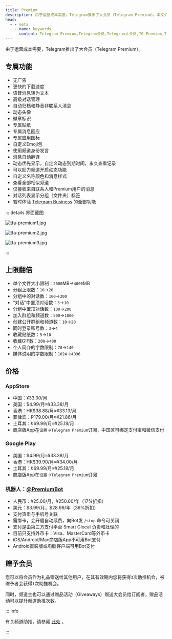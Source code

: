 ```yaml
---
title: Premium
description: 由于运营成本需要，Telegram推出了大会员（Telegram Premium）。本文介绍了Telegram大会员的专属功能，以及Telegram大会员开通方法和价格。
head:
  - - meta
    - name: keywords
      content: Telegram Premium,Telegram会员,Telegram大会员,TG Premium,TG会员,TG大会员,电报Premium,电报会员,电报大会员
---
```


由于运营成本需要，Telegram推出了大会员（Telegram Premium）。

## 专属功能

- 无广告
- 更快的下载速度
- 语音消息转为文本
- 高级对话管理
- 自动归档和静音非联系人消息
- 动态头像
- 徽章标识
- 专属贴纸
- 专属消息回应
- 专属应用图标
- 自定义Emoji包
- 使用频道身份发言
- 消息自动翻译
- 动态优先显示，自定义动态到期时间，永久查看记录
- 可以助力频道开启动态功能
- 自定义名称颜色和消息样式
- 查看全部相似频道
- 仅接收来自联系人和Premium用户的消息
- 对话列表显示分组（文件夹）标签
- 暂时体验 [Telegram Business](./business.html) 的全部功能

::: details 界面截图

![tfa-premium1.jpg](https://cdn.jsdelivr.net/gh/tgwiki//images/tfa/premium1.jpg)

![tfa-premium2.jpg](https://cdn.jsdelivr.net/gh/tgwiki//images/tfa/premium2.jpg)

![tfa-premium3.jpg](https://cdn.jsdelivr.net/gh/tgwiki//images/tfa/premium3.jpg)

:::

## 上限翻倍

- 单个文件大小限制：`2000`MB->`4000`MB
- 分组上限数：`10`->`20`
- 分组中的对话数：`100`->`200`
- "对话"中置顶对话数：`5`->`10`
- 分组中置顶对话数：`100`->`200`
- 加入群组和频道数：`500`->`1000`
- 创建公开群组和频道数：`10`->`20`
- 同时登录账号数：`3`->`4`
- 收藏贴纸数：`5`->`10`
- 收藏GIF数：`200`->`400`
- 个人简介的字数限制：`70`->`140`
- 媒体说明的字数限制：`1024`->`4096`

## 价格

### AppStore

- 中国：¥33.00/月
- 美国：$4.99/月≈¥33.38/月
- 香港：HK$38.88/月≈¥33.13/月
- 菲律宾：₱179.00/月≈¥21.86/月
- 土耳其：₺69.99/月≈¥25.18/月
- 商店版App在`设置`->`Telegram Premium`订阅，中国区可绑定支付宝和微信支付

### Google Play

- 美国：$4.99/月≈¥33.38/月
- 香港：HK$39.90/月≈¥34.00/月
- 土耳其：₺69.99/月≈¥25.18/月
- 商店版App在`设置`->`Telegram Premium`订阅

### 机器人：[@PremiumBot](https://t.me/PremiumBot)

- 人民币：¥25.00/月，¥250.00/年（17%折扣）
- 美元：\$3.99/月，\$28.99/年（39%折扣）
- 支付货币与手机号关联
- 需绑卡，会开启自动续费，向Bot发 ```/stop``` 命令可关闭
- 支付是由第三方支付平台 Smart Glocal 负责和处理的
- 目前只支持外币卡：Visa、MasterCard等外币卡
- iOS/Android/Mac商店版App不可用Bot支付
- Android直装版或电脑客户端可用Bot支付

## 赠予会员

您可以将会员作为礼品赠送给其他用户，在其有效期内您将获得`3`次助推机会，被赠予者会获得`1`次助推机会。

同时，频道主也可以通过赠品活动（Giveaways）赠送大会员给订阅者，赠品活动可以提升频道助推次数。

::: info

有关频道助推，请参阅 [此处](./boost.html) 。

:::

